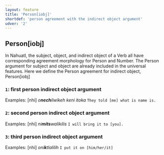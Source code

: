 ```yaml
---
layout: feature
title: 'Person[iobj]'
shortdef: 'person agreement with the indirect object argument'
udver: '2'
---
```


## Person[iobj]
In Nahuatl, the subject, object, and indirect object of a Verb all have corresponding
agreement morphology for Person and Number. The Person argument for subject and
object are already included in the universal features. Here we define the
Person agreement for indirect object, Person[iobj]

### <a name="1">`1`</a>: first person indirect object argument

Examples: [nhi] _o<b>nech</b>ilwikeh keni itoka_ `They told [me] what is name is.`

### <a name="2">`2`</a>: second person indirect object argument

Examples: [nhi] _ni<b>mits</b>walikilis_ `I will bring it to [you].`

### <a name="3">`3`</a>: third person indirect object argument

Examples: [nhi] _oni<b>k</b>tlalilih_ `I put it on [him/her/it]`
<!-- Interlanguage links updated Ne 5. května 2024, 18:20:13 CEST -->

